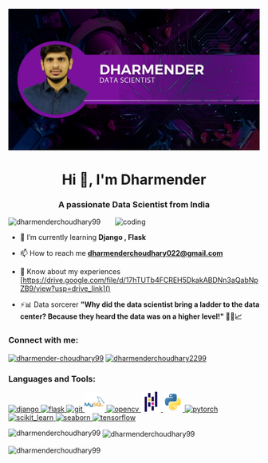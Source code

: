 ![logo](https://github.com/dharmenderchoudhary99/dharmenderchoudhary99/blob/main/Dharmender%20Github%20banner.png)
<h1 align="center">Hi 👋, I'm Dharmender</h1>
<h3 align="center">A passionate Data Scientist from India</h3>

<img align="right" alt="coding" width="290" src="https://media3.giphy.com/media/qgQUggAC3Pfv687qPC/giphy.gif">

<p align="left"> <img src="https://komarev.com/ghpvc/?username=dharmenderchoudhary99&label=Profile%20views&color=0e75b6&style=flat" alt="dharmenderchoudhary99" /> </p>

- 🌱 I’m currently learning **Django , Flask**

- 📫 How to reach me **dharmenderchoudhary022@gmail.com**

- 📄 Know about my experiences [https://drive.google.com/file/d/17hTUTb4FCREH5DkakABDNn3aQabNpZB9/view?usp=drive_link]()

- ⚡📊 Data sorcerer **"Why did the data scientist bring a ladder to the data center? Because they heard the data was on a higher level!" 🧙‍♂️📈**

<h3 align="left">Connect with me:</h3>
<p align="left">
<a href="https://linkedin.com/in/dharmender-choudhary99" target="blank"><img align="center" src="https://raw.githubusercontent.com/rahuldkjain/github-profile-readme-generator/master/src/images/icons/Social/linked-in-alt.svg" alt="dharmender-choudhary99" height="30" width="40" /></a>
<a href="https://www.leetcode.com/dharmenderchoudhary2299" target="blank"><img align="center" src="https://raw.githubusercontent.com/rahuldkjain/github-profile-readme-generator/master/src/images/icons/Social/leet-code.svg" alt="dharmenderchoudhary2299" height="30" width="40" /></a>
</p>

<h3 align="left">Languages and Tools:</h3>
<p align="left"> <a href="https://www.djangoproject.com/" target="_blank" rel="noreferrer"> <img src="https://cdn.worldvectorlogo.com/logos/django.svg" alt="django" width="40" height="40"/> </a> <a href="https://flask.palletsprojects.com/" target="_blank" rel="noreferrer"> <img src="https://www.vectorlogo.zone/logos/pocoo_flask/pocoo_flask-icon.svg" alt="flask" width="40" height="40"/> </a> <a href="https://git-scm.com/" target="_blank" rel="noreferrer"> <img src="https://www.vectorlogo.zone/logos/git-scm/git-scm-icon.svg" alt="git" width="40" height="40"/> </a> <a href="https://www.mysql.com/" target="_blank" rel="noreferrer"> <img src="https://raw.githubusercontent.com/devicons/devicon/master/icons/mysql/mysql-original-wordmark.svg" alt="mysql" width="40" height="40"/> </a> <a href="https://opencv.org/" target="_blank" rel="noreferrer"> <img src="https://www.vectorlogo.zone/logos/opencv/opencv-icon.svg" alt="opencv" width="40" height="40"/> </a> <a href="https://pandas.pydata.org/" target="_blank" rel="noreferrer"> <img src="https://raw.githubusercontent.com/devicons/devicon/2ae2a900d2f041da66e950e4d48052658d850630/icons/pandas/pandas-original.svg" alt="pandas" width="40" height="40"/> </a> <a href="https://www.python.org" target="_blank" rel="noreferrer"> <img src="https://raw.githubusercontent.com/devicons/devicon/master/icons/python/python-original.svg" alt="python" width="40" height="40"/> </a> <a href="https://pytorch.org/" target="_blank" rel="noreferrer"> <img src="https://www.vectorlogo.zone/logos/pytorch/pytorch-icon.svg" alt="pytorch" width="40" height="40"/> </a> <a href="https://scikit-learn.org/" target="_blank" rel="noreferrer"> <img src="https://upload.wikimedia.org/wikipedia/commons/0/05/Scikit_learn_logo_small.svg" alt="scikit_learn" width="40" height="40"/> </a> <a href="https://seaborn.pydata.org/" target="_blank" rel="noreferrer"> <img src="https://seaborn.pydata.org/_images/logo-mark-lightbg.svg" alt="seaborn" width="40" height="40"/> </a> <a href="https://www.tensorflow.org" target="_blank" rel="noreferrer"> <img src="https://www.vectorlogo.zone/logos/tensorflow/tensorflow-icon.svg" alt="tensorflow" width="40" height="40"/> </a> </p>

<p><img align="left" src="https://github-readme-stats.vercel.app/api/top-langs?username=dharmenderchoudhary99&show_icons=true&locale=en&layout=compact" alt="dharmenderchoudhary99" /></p>

<p>&nbsp;<img align="center" src="https://github-readme-stats.vercel.app/api?username=dharmenderchoudhary99&show_icons=true&locale=en" alt="dharmenderchoudhary99" /></p>

<p><img align="center" src="https://github-readme-streak-stats.herokuapp.com/?user=dharmenderchoudhary99&" alt="dharmenderchoudhary99" /></p>
